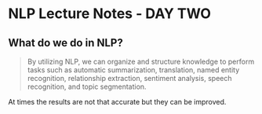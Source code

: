 # NLP Lecture Notes - DAY TWO

## What do we do in NLP?

> By utilizing NLP, we can organize and structure knowledge to perform tasks such as automatic summarization, translation, named entity recognition, relationship extraction, sentiment analysis, speech recognition, and topic segmentation.

At times the results are not that accurate but they can be improved.  